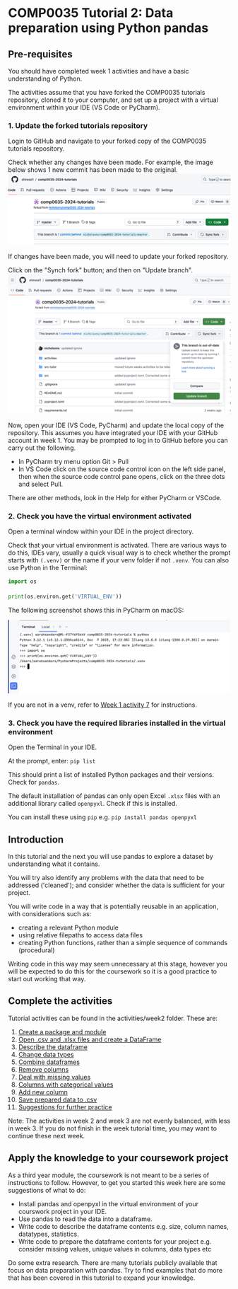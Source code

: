 # COMP0035 Tutorial 2: Data preparation using Python pandas

## Pre-requisites

You should have completed week 1 activities and have a basic understanding of Python.

The activities assume that you have forked the COMP0035 tutorials repository, cloned it to your computer, and set up a
project with a virtual environment within your IDE (VS Code or PyCharm).

### 1. Update the forked tutorials repository

Login to GitHub and navigate to your forked copy of the COMP0035 tutorials repository.

Check whether any changes have been made. For example, the image below shows 1 new commit has been made to the original.
![Sync the forked repository](../img/gh-synch-fork.png)

If changes have been made, you will need to update your forked repository.

Click on the "Synch fork" button; and then on "Update branch".
![Update branch](../img/gh-update-branch.png)

Now, open your IDE (VS Code, PyCharm) and update the local copy of the repository. This assumes you have integrated your
IDE with your GitHub account in week 1. You may be prompted to log in to GitHub before you can carry out the
following.

- In PyCharm try menu option Git > Pull
- In VS Code click on the source code control icon on the left side panel, then when the source code control pane opens,
  click on the three dots and select Pull.

There are other methods, look in the Help for either PyCharm or VSCode.

### 2. Check you have the virtual environment activated

Open a terminal window within your IDE in the project directory.

Check that your virtual environment is activated. There are various ways to do this, IDEs vary, usually a quick visual
way is to check whether the prompt starts with `(.venv)` or the name if your venv folder if not `.venv`. You can also
use Python in the Terminal:

```python
import os

print(os.environ.get('VIRTUAL_ENV'))
```

The following screenshot shows this in PyCharm on macOS:

![Check for active venv](../img/venv-check.png)

If you are not in a venv, refer to [Week 1 activity 7](../week1/1-7-create-virtual-environment.md) for instructions.

### 3. Check you have the required libraries installed in the virtual environment

Open the Terminal in your IDE.

At the prompt, enter: `pip list`

This should print a list of installed Python packages and their versions. Check for `pandas`.

The default installation of pandas can only open Excel `.xlsx` files with an additional library called `openpyxl`. Check
if this is installed.

You can install these using `pip` e.g.  `pip install pandas openpyxl`

## Introduction

In this tutorial and the next you will use pandas to explore a dataset by understanding what it contains.

You will try also identify any problems with the data that need to be addressed ('cleaned'); and consider whether the
data is sufficient for your project.

You will write code in a way that is potentially reusable in an application, with considerations such as:

- creating a relevant Python module
- using relative filepaths to access data files
- creating Python functions, rather than a simple sequence of commands (procedural)

Writing code in this way may seem unnecessary at this stage, however you will be expected to do this for the coursework
so it is a good practice to start out working that way.

## Complete the activities

Tutorial activities can be found in the activities/week2 folder. These are:

1. [Create a package and module](2-1-python-structure.md)
2. [Open .csv and .xlsx files and create a DataFrame](2-2-pandas-open.md)
3. [Describe the dataframe](2-3-pandas-describe.md)
4. [Change data types](2-4-pandas-datatypes.md)
5. [Combine dataframes](2-5-pandas-joining-dataframes.md)
6. [Remove columns](2-6-pandas-removing-columns.md)
7. [Deal with missing values](2-7-pandas-missing-values)
8. [Columns with categorical values](2-8-pandas-categorical-data.md)
9. [Add new column](2-9-pandas-new-column.md)
10. [Save prepared data to .csv](2-10-save-df-to-file.md)
11. [Suggestions for further practice](2-11-further-practice)

Note: The activities in week 2 and week 3 are not evenly balanced, with less in week 3. If you do not finish in the week
tutorial time, you may want to continue these next week.

## Apply the knowledge to your coursework project

As a third year module, the coursework is not meant to be a series of instructions to follow. However, to get you
started this week here are some suggestions of what to do:

- Install pandas and openpyxl in the virtual environment of your courswork project in your IDE.
- Use pandas to read the data into a dataframe.
- Write code to describe the dataframe contents e.g. size, column names, datatypes, statistics.
- Write code to prepare the dataframe contents for your project e.g. consider missing values, unique values in columns,
  data types etc

Do some extra research. There are many tutorials publicly available that focus on data preparation with pandas. Try to
find examples that do more that has been covered in this tutorial to expand your knowledge.


